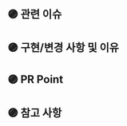 ## 🟣 관련 이슈

<!-- 관련있는 이슈 번호(#000)을 적어주세요. -->

## 🟣 구현/변경 사항 및 이유

<!-- 구현/변경한 내용과 그 이유를 적어주세요. -->

## 🟣 PR Point

<!-- 리뷰어 분들이 집중적으로 보셨으면 하는 내용을 적어주세요 -->

## 🟣 참고 사항

<!-- 참고할 사항(+스크린샷)이 있다면 적어주세요. -->

